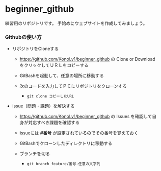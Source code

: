 # beginner_github

練習用のリポジトリです。
手始めにウェブサイトを作成してみましょう。

### Githubの使い方

* リポジトリをCloneする

  * https://github.com/KonoLv1/beginner_github の Clone or Download をクリックしてＵＲＬをコピーする
  * GitBashを起動して、任意の場所に移動する
  * 次のコードを入力してＰＣにリポジトリをクローンする
  
    * ```git clone コピーしたURL```

* issue（問題・課題）を解決する
  * https://github.com/KonoLv1/beginner_github の Issues を確認して自身が対応すべき課題を確認する
  * issueには **#番号** が設定されているのでその番号を覚えておく
  * GitBashでクローンしたディレクトリに移動する
  * ブランチを切る
  
    * ```git branch feature/番号-任意の文字列```
